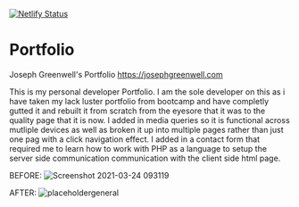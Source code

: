 [![Netlify Status](https://api.netlify.com/api/v1/badges/a0dbbca6-a842-461b-aea9-9bfb9e34b478/deploy-status)](https://app.netlify.com/sites/boring-euler-8a8c78/deploys)

# Portfolio
Joseph Greenwell's Portfolio
https://josephgreenwell.com

This is my personal developer Portfolio.
I am the sole developer on this as i have taken my lack luster portfolio from bootcamp and have completly gutted it and rebuilt it from scratch from the eyesore that it was to the quality page that it is now. I added in media queries so it is functional across mutliple devices as well as broken it up into multiple pages rather than just one pag with a click navigation effect. I added in a contact form that required me to learn how to work with PHP as a language to setup the server side communication communication with the client side html page.



BEFORE:
![Screenshot 2021-03-24 093119](https://user-images.githubusercontent.com/69323366/112327891-ce9e0900-8c83-11eb-902b-18164fd9b45a.png)



AFTER:
![placeholdergeneral](https://user-images.githubusercontent.com/69323366/144785753-a2d90347-2746-4c2a-9d9d-c92bcf526f3e.png)
